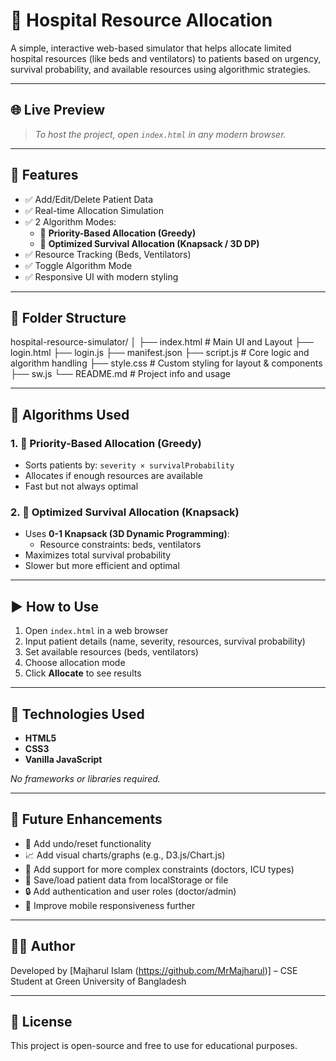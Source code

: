 # 🏥 Hospital Resource Allocation

A simple, interactive web-based simulator that helps allocate limited hospital resources (like beds and ventilators) to patients based on urgency, survival probability, and available resources using algorithmic strategies.

---

## 🌐 Live Preview

> _To host the project, open `index.html` in any modern browser._

---

## 🎯 Features

- ✅ Add/Edit/Delete Patient Data
- ✅ Real-time Allocation Simulation
- ✅ 2 Algorithm Modes:
  - 🚦 **Priority-Based Allocation (Greedy)**
  - 🎯 **Optimized Survival Allocation (Knapsack / 3D DP)**
- ✅ Resource Tracking (Beds, Ventilators)
- ✅ Toggle Algorithm Mode
- ✅ Responsive UI with modern styling

---

## 📂 Folder Structure

hospital-resource-simulator/
│
├── index.html # Main UI and Layout
├── login.html
├── login.js
├── manifest.json
├── script.js # Core logic and algorithm handling
├── style.css # Custom styling for layout & components
├── sw.js
└── README.md # Project info and usage


---

## 🧠 Algorithms Used

### 1. 🚦 Priority-Based Allocation (Greedy)

- Sorts patients by: `severity × survivalProbability`
- Allocates if enough resources are available
- Fast but not always optimal

### 2. 🎯 Optimized Survival Allocation (Knapsack)

- Uses **0-1 Knapsack (3D Dynamic Programming)**:
  - Resource constraints: beds, ventilators
- Maximizes total survival probability
- Slower but more efficient and optimal

---

## ▶️ How to Use

1. Open `index.html` in a web browser
2. Input patient details (name, severity, resources, survival probability)
3. Set available resources (beds, ventilators)
4. Choose allocation mode
5. Click **Allocate** to see results

---

## 🧩 Technologies Used

- **HTML5**
- **CSS3**
- **Vanilla JavaScript**

_No frameworks or libraries required._

---

## 📌 Future Enhancements

- 🔄 Add undo/reset functionality
- 📈 Add visual charts/graphs (e.g., D3.js/Chart.js)
- 🧮 Add support for more complex constraints (doctors, ICU types)
- 💾 Save/load patient data from localStorage or file
- 🔒 Add authentication and user roles (doctor/admin)
- 📱 Improve mobile responsiveness further

---

## 👨‍💻 Author

Developed by [Majharul Islam (https://github.com/MrMajharul)] – CSE Student at Green University of Bangladesh  

---

## 📄 License

This project is open-source and free to use for educational purposes.
